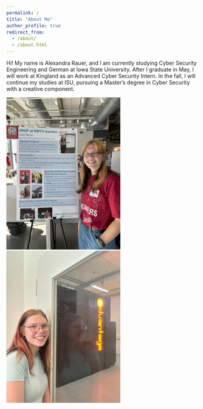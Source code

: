 ```yaml
---
permalink: /
title: "About Me"
author_profile: true
redirect_from: 
  - /about/
  - /about.html
---
```


Hi! My name is Alexandra Rauer, and I am currently studying Cyber Security Engineering and German at Iowa State University. After I graduate in May, I will work at Kingland as an Advanced Cyber Security Intern. In the fall, I will continue my studies at ISU, pursuing a Master’s degree in Cyber Security with a creative component. 

<img src="/images/urop_poster.jpg" width="300">
<img src="/images/quantum.jpg" width="300">